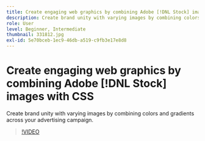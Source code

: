 ```yaml
---
title: Create engaging web graphics by combining Adobe [!DNL Stock] images with CSS
description: Create brand unity with varying images by combining colors and gradients across your advertising campaign
role: User
level: Beginner, Intermediate
thumbnail: 331812.jpg
exl-id: 5e70bceb-1ec9-46db-a519-c9fb3e17e8d8
---
```

# Create engaging web graphics by combining Adobe [!DNL Stock] images with CSS

Create brand unity with varying images by combining colors and gradients across your advertising campaign.

>[!VIDEO](https://video.tv.adobe.com/v/331812?hidetitle=true)
